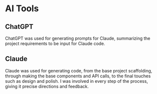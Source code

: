 # AI Tools

## ChatGPT

ChatGPT was used for generating prompts for Claude, summarizing the project requirements to be input for Claude code.

## Claude

Claude was used for generating code, from the base project scaffolding, through making the base components and API calls, to the final touches such as design and polish. I was involved in every step of the process, giving it precise directions and feedback.

